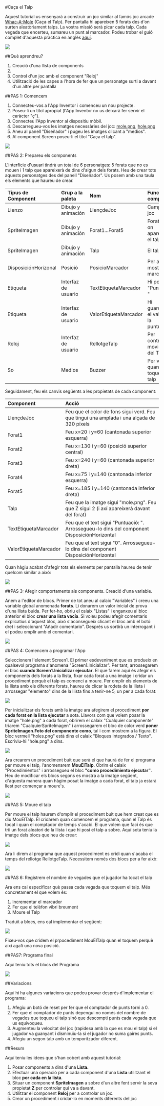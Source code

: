 #Caça el Talp


Aquest tutorial us ensenyarà a construir un joc similar al famós joc arcade [Whac-A-Mole](https://en.wikipedia.org/wiki/Whac-A-Mole) (Caça el Talp). Per pantalla hi apareixen 5 forats des d'on surten aleatòriament talps. La vostra missió serà picar cada talp. Cada vegada que encerteu, sumareu un punt al marcador. Podeu trobar el guió complet d'aquesta pràctica en anglès [aquí](http://appinventor.mit.edu/explore/ai2/molemash-2.html).


![](img/whacamole_1_3.png)


##Què aprendreu?

1. Creació d'una llista de components
2.
3. Control d'un joc amb el component "Reloj"
4. Utilització de les capes a l'hora de fer que un personatge surti a davant d'un altre per pantalla



##PAS 1: Comencem

1. Connecteu-vos a l'App Inventor i comenceu un nou projecte.
2. Poseu-li un títol apropiat (l'App Inventor no us deixarà fer servir el caràcter "ç").
3. Connecteu l'App Inventor al dispositiu mòbil.
4. Descarregueu-vos les imatges necessàries del joc: [mole.png](https://github.com/mdosil/AppInventor/blob/master/img/mole.png), [hole.png](https://github.com/mdosil/AppInventor/blob/master/img/hole.png)
5. Aneu al panell "Diseñador" i pugeu les imatges clicant a "medios".
6. Al component Screen poseu-li el títol "Caça el talp".

![](img/mole.png)

##PAS 2: Prepareu els components

L'interfície d'usuari tindrà un total de 6 personatges: 5 forats que no es mouen i 1 talp que apareixerà de dins d'algun dels forats. Heu de crear tots aquests personatges des del panell "Diseñador". Us posem amb una taula els elements que haureu de crear.

| **Tipus de Component** | **Grup a la paleta** | **Nom**              | **Funció del component**              |
| :--------------------- | :------------------- | :------------------- | :------------------------------------ |
| Lienzo                 | Dibujo y animación   | LlençdeJoc           | Camp de joc                           |
| SpriteImagen           | Dibujo y animación   | Forat1...Forat5      | Forats per on apareixerà el talp      |
| SpriteImagen           | Dibujo y animación   | Talp                 | El talp                               |
| DisposiciónHorizonal   | Posició              | PosicioMarcador      | Per a mostrar el marcador             |
| Etiqueta               | Interfaz de usuario  | TextEtiquetaMarcador | Hi posarem "Puntuació: "              |
| Etiqueta               | Interfaz de usuario  | ValorEtiquetaMarcador| Hi guardarem el valor de la puntuació |
| Reloj                  | Interfaz de usuario  | RellotgeTalp         | Per controlar el moviment del Talp    |
| So                     | Medios               | Buzzer               | Per vibrar quan toquem el talp        |

Seguidament, feu els canvis següents a les propietats de cada component:

| **Component**          | **Acció**                                                                                   |
| :--------------------- | :------------------------------------------------------------------------------------------ |
| LlençdeJoc             | Feu que el color de fons sigui verd. Feu que tingui una amplada i una alçada de 320 píxels  |                                                                                                                                                                                  |                        |                                                                                             |e
| Forat1                 | Feu x=20 i y=60 (cantonada superior esquerra)                                               |
| Forat2                 | Feu x=130 i y=60 (posició superior central)                                                 |
| Forat3                 | Feu x=240 i y=60 (cantonada superior dreta)                                                 |
| Forat4                 | Feu x=75 i y=140 (cantonada inferior esquerra)                                              |
| Forat5                 | Feu x=185 i y=140 (cantonada inferior dreta)                                                |
| Talp                   | Feu que la imatge sigui "mole.png". Feu que Z sigui 2 (i axí apareixerà davant del forat)   |
| TextEtiquetaMarcador   | Feu que el text sigui "Puntuació: ". Arrossegueu-lo dins del component DisposiciónHorizontal|
| ValorEtiquetaMarcador  | Feu que el text sigui "0". Arrossegueu-lo dins del component DisposiciónHorizontal          |

Quan hàgiu acabat d'afegir tots els elements per pantalla haureu de tenir quelcom similar a això:

![](img/whacamole_2_3.png)

##PAS 3: Afegir comportaments als components. Creació d'una variable.

Anem a l'editor de blocs. Primer de tot aneu al calaix "Variables" i creeu una variable global anomenada **forats**. Li donarem un valor inicial de prova d'una llista buida. Per fer-ho, obriu el calaix "Listas" i enganxeu al bloc anterior el bloc **crear una lista vacía**. Si voleu podeu afegir comentaris explicatius d'aquest bloc, això s'aconsegueix clicant el bloc amb el botó dret i seleccionant "Añadir comentario". Després us sortirà un interrogant i el podeu omplir amb el comentari.

![](img/whacamole_3_3.png)

##PAS 4: Comencem a programar l'App

Seleccionem l'element Screen1. El primer esdeveniment que es produeix en qualsevol programa s'anomena "Screen1.Inicializar". Per tant, arrossegarem el bloc **cuando Screen1.Inicializar ejecutar**. El que farem aquí és afegir els components dels forats a la llista, fixar cada forat a una imatge i cridar un procediment perquè el talp es comenci a moure.
Per omplir els elements de la llista amb els diferents forats, haureu de clicar la rodeta de la llista i arrossegar "elemento" dins de la llista fins a tenir-ne 5, un per a cada forat:

![](img/whacamole_4_3.png)

Per inicialitzar els forats amb la imatge ara afegirem el procediment **por cada forat en la lista ejecutar** a sota. Llavors com que volem posar la imatge "hole.png" a cada forat, obrirem el calaix "Cualquier componente" triarem "CualquierSpriteImagen" i arrossegarem el bloc de color verd **poner SpriteImagen.Foto del componente como**, tal i com mostrem a la figura. El bloc vermell "holes.png" està dins el calaix "Bloques Integrados / Texto". Escriviu-hi "hole.png" a dins.

![](img/whacamole_5_3.png)

Ara crearem un procediment buit que serà el que haurà de fer el programa per moure el talp, l'anomenarem **MouElTalp**. Obrim el calaix "Procedimientos" i arrossegueu el bloc **"como procedimiento ejecutar"**. Heu de modificar els blocs segons es mostra a la imatge següent, d'aquesta manera quan hàgim posat la imatge a cada forat, el talp ja estarà llest per començar a moure's.

![](img/whacamole_6_3.png)

##PAS 5: Moure el talp

Per moure el talp haurem d'omplir el procediment buit que hem creat que es diu MouElTalp. El cridarem quan comencem el programa, quan el Talp és tocat i quan el comptador de temps s'acabi. El que volem que faci és que trii un forat aleatori de la llista i que hi posi el talp a sobre. Aquí sota teniu la imatge dels blocs que heu de crear:

![](img/whacamole_7_3.png)

Ara li direm al programa que aquest procediment es cridi quan s'acaba el temps del rellotge RellotgeTalp. Necessitem només dos blocs per a fer això:

![](img/whacamole_8_3.png)

##PAS 6: Registrem el nombre de vegades que el jugador ha tocat el talp

Ara ens cal especificar què passa cada vegada que toquem el talp. Més concretament el que volem és:


1. Incrementar el marcador
2. Fer que el telèfon vibri breument
3. Moure el Talp

Traduït a blocs, ens cal implementar el següent:

![](img/whacamole_9_3.png)

Fixeu-vos que cridem el prpocediment MouElTalp quan el toquem perquè així agafi una nova posició.

##PAS7: Programa final

Aquí teniu tots el blocs del Programa

![](img/whacamole_10_3.png)


##Variacions

Aquí hi ha algunes variacions que podeu provar després d'implementar el programa:

1. Afegiu un botó de reset per fer que el comptador de punts torni a 0.
2. Fer que el comptador de punts depengui no només del nombre de vegades que toqueu el talp sinó que descompti punts cada vegada que us equivoqueu.
3. Augmenteu la velocitat del joc (rapidesa amb la que es mou el talp) si el jugador va guanyant i disminuïu-la si el jugador no suma gaires punts.
4. Afegiu un segon talp amb un temporitzador diferent.

##Resum

Aquí teniu les idees que s'han cobert amb aquest tutorial:

1. Posar components a dins d'una **Lista**.
2. Efectuar una operació per a cada component d'una **Lista** utilitzant el bloc **por cada en la lista**.
3. Situar un component **SpriteImagen** a sobre d'un altre fent servir la seva propietat **Z** per controlar qui va a davant.
4. Utilitzar el component **Reloj** per a controlar un joc.
5. Crear un procediment i cridar-lo en moments diferents del joc
